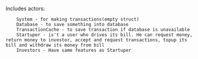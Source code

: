 Includes actors:

        System - for making transactions(empty struct)
        Database - to save something into database
        TransactionCache - to save transaction if database is unavailable
        Startuper - is't a user who drives its bill. He can request money, return money to investor, accept and request transactions, topup its bill and withdraw its money from bill
        Investors - Have same features as Startuper

